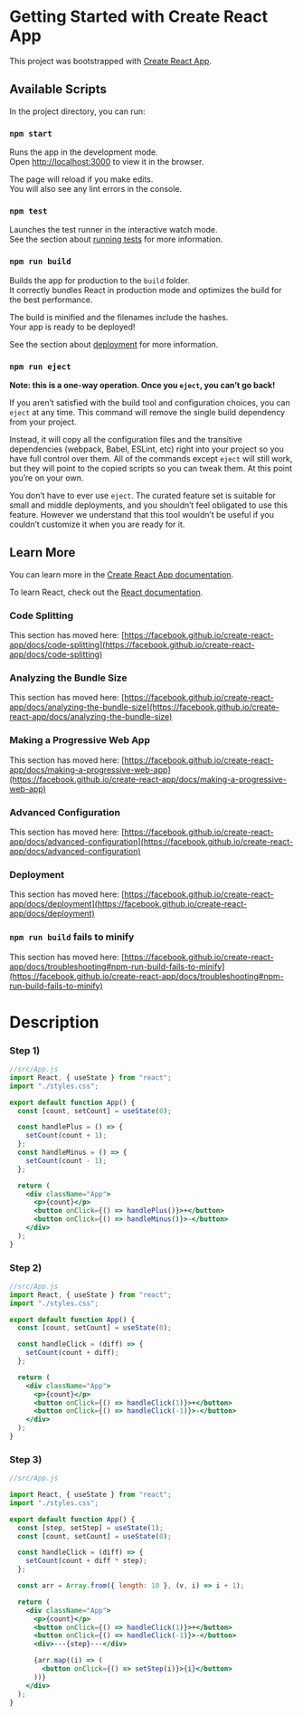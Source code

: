 # Getting Started with Create React App

This project was bootstrapped with [Create React App](https://github.com/facebook/create-react-app).

## Available Scripts

In the project directory, you can run:

### `npm start`

Runs the app in the development mode.\
Open [http://localhost:3000](http://localhost:3000) to view it in the browser.

The page will reload if you make edits.\
You will also see any lint errors in the console.

### `npm test`

Launches the test runner in the interactive watch mode.\
See the section about [running tests](https://facebook.github.io/create-react-app/docs/running-tests) for more information.

### `npm run build`

Builds the app for production to the `build` folder.\
It correctly bundles React in production mode and optimizes the build for the best performance.

The build is minified and the filenames include the hashes.\
Your app is ready to be deployed!

See the section about [deployment](https://facebook.github.io/create-react-app/docs/deployment) for more information.

### `npm run eject`

**Note: this is a one-way operation. Once you `eject`, you can’t go back!**

If you aren’t satisfied with the build tool and configuration choices, you can `eject` at any time. This command will remove the single build dependency from your project.

Instead, it will copy all the configuration files and the transitive dependencies (webpack, Babel, ESLint, etc) right into your project so you have full control over them. All of the commands except `eject` will still work, but they will point to the copied scripts so you can tweak them. At this point you’re on your own.

You don’t have to ever use `eject`. The curated feature set is suitable for small and middle deployments, and you shouldn’t feel obligated to use this feature. However we understand that this tool wouldn’t be useful if you couldn’t customize it when you are ready for it.

## Learn More

You can learn more in the [Create React App documentation](https://facebook.github.io/create-react-app/docs/getting-started).

To learn React, check out the [React documentation](https://reactjs.org/).

### Code Splitting

This section has moved here: [https://facebook.github.io/create-react-app/docs/code-splitting](https://facebook.github.io/create-react-app/docs/code-splitting)

### Analyzing the Bundle Size

This section has moved here: [https://facebook.github.io/create-react-app/docs/analyzing-the-bundle-size](https://facebook.github.io/create-react-app/docs/analyzing-the-bundle-size)

### Making a Progressive Web App

This section has moved here: [https://facebook.github.io/create-react-app/docs/making-a-progressive-web-app](https://facebook.github.io/create-react-app/docs/making-a-progressive-web-app)

### Advanced Configuration

This section has moved here: [https://facebook.github.io/create-react-app/docs/advanced-configuration](https://facebook.github.io/create-react-app/docs/advanced-configuration)

### Deployment

This section has moved here: [https://facebook.github.io/create-react-app/docs/deployment](https://facebook.github.io/create-react-app/docs/deployment)

### `npm run build` fails to minify

This section has moved here: [https://facebook.github.io/create-react-app/docs/troubleshooting#npm-run-build-fails-to-minify](https://facebook.github.io/create-react-app/docs/troubleshooting#npm-run-build-fails-to-minify)

# Description

### Step 1)

```jsx
//src/App.js
import React, { useState } from "react";
import "./styles.css";

export default function App() {
  const [count, setCount] = useState(0);

  const handlePlus = () => {
    setCount(count + 1);
  };
  const handleMinus = () => {
    setCount(count - 1);
  };

  return (
    <div className="App">
      <p>{count}</p>
      <button onClick={() => handlePlus()}>+</button>
      <button onClick={() => handleMinus()}>-</button>
    </div>
  );
}
```

### Step 2)

```jsx
//src/App.js
import React, { useState } from "react";
import "./styles.css";

export default function App() {
  const [count, setCount] = useState(0);

  const handleClick = (diff) => {
    setCount(count + diff);
  };

  return (
    <div className="App">
      <p>{count}</p>
      <button onClick={() => handleClick(1)}>+</button>
      <button onClick={() => handleClick(-1)}>-</button>
    </div>
  );
}
```

### Step 3)

```jsx
//src/App.js

import React, { useState } from "react";
import "./styles.css";

export default function App() {
  const [step, setStep] = useState(1);
  const [count, setCount] = useState(0);

  const handleClick = (diff) => {
    setCount(count + diff * step);
  };

  const arr = Array.from({ length: 10 }, (v, i) => i + 1);

  return (
    <div className="App">
      <p>{count}</p>
      <button onClick={() => handleClick(1)}>+</button>
      <button onClick={() => handleClick(-1)}>-</button>
      <div>---{step}---</div>

      {arr.map((i) => (
        <button onClick={() => setStep(i)}>{i}</button>
      ))}
    </div>
  );
}
```

